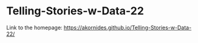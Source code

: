# Telling-Stories-w-Data-22

Link to the homepage: https://akornides.github.io/Telling-Stories-w-Data-22/
